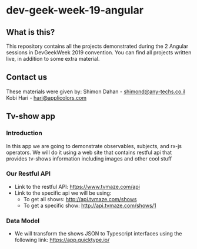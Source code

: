 # dev-geek-week-19-angular
## What is this?
This repository contains all the projects demonstrated during the 2 Angular sessions in DevGeekWeek 2019 convention. You can find all projects written live, in addition to some extra material.

## Contact us

These materials were given by:
Shimon Dahan - shimond@any-techs.co.il
Kobi Hari - hari@applicolors.com




## Tv-show app
### Introduction
In this app we are going to demonstrate observables, subjects, and rx-js operators. We will do it using a web site that contains restful api that provides tv-shows information including images and other cool stuff

### Our Restful API
- Link to the restful API: https://www.tvmaze.com/api
- Link to the specific api we will be using:
   - To get all shows: http://api.tvmaze.com/shows
   - To get a specific show: http://api.tvmaze.com/shows/1

### Data Model
* We will transform the shows JSON to Typescript interfaces using the following link: https://app.quicktype.io/
   
 
   
